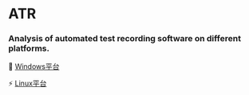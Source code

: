 # ATR
### Analysis of automated test recording software on different platforms.

🌈 [Windows平台](https://github.com/CQNET/ATR_W)

⚡️ [Linux平台](https://github.com/CQNET/ATR_L)

